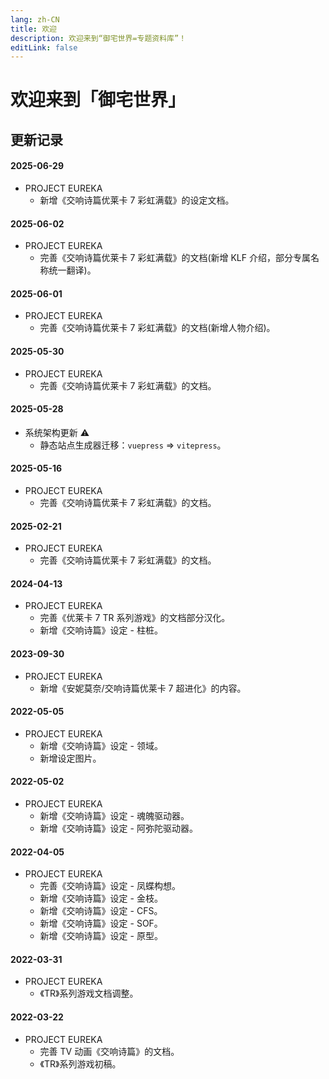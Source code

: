 ```yaml
---
lang: zh-CN
title: 欢迎
description: 欢迎来到“御宅世界=专题资料库”！
editLink: false
---
```


# 欢迎来到「御宅世界」

## 更新记录

#### 2025-06-29

- PROJECT EUREKA
  - 新增《交响诗篇优莱卡 7 彩虹满载》的设定文档。

#### 2025-06-02

- PROJECT EUREKA
  - 完善《交响诗篇优莱卡 7 彩虹满载》的文档(新增 KLF 介绍，部分专属名称统一翻译)。

#### 2025-06-01

- PROJECT EUREKA
  - 完善《交响诗篇优莱卡 7 彩虹满载》的文档(新增人物介绍)。

#### 2025-05-30

- PROJECT EUREKA
  - 完善《交响诗篇优莱卡 7 彩虹满载》的文档。

#### 2025-05-28

- 系统架构更新 ⚠
  - 静态站点生成器迁移：`vuepress` => `vitepress`。

#### 2025-05-16

- PROJECT EUREKA
  - 完善《交响诗篇优莱卡 7 彩虹满载》的文档。

#### 2025-02-21

- PROJECT EUREKA
  - 完善《交响诗篇优莱卡 7 彩虹满载》的文档。

#### 2024-04-13

- PROJECT EUREKA
  - 完善《优莱卡 7 TR 系列游戏》的文档部分汉化。
  - 新增《交响诗篇》设定 - 柱桩。

#### 2023-09-30

- PROJECT EUREKA
  - 新增《安妮莫奈/交响诗篇优莱卡 7 超进化》的内容。

#### 2022-05-05

- PROJECT EUREKA
  - 新增《交响诗篇》设定 - 领域。
  - 新增设定图片。

#### 2022-05-02

- PROJECT EUREKA
  - 新增《交响诗篇》设定 - 魂魄驱动器。
  - 新增《交响诗篇》设定 - 阿弥陀驱动器。

#### 2022-04-05

- PROJECT EUREKA
  - 完善《交响诗篇》设定 - 凤蝶构想。
  - 新增《交响诗篇》设定 - 金枝。
  - 新增《交响诗篇》设定 - CFS。
  - 新增《交响诗篇》设定 - SOF。
  - 新增《交响诗篇》设定 - 原型。

#### 2022-03-31

- PROJECT EUREKA
  - 《TR》系列游戏文档调整。

#### 2022-03-22

- PROJECT EUREKA
  - 完善 TV 动画《交响诗篇》的文档。
  - 《TR》系列游戏初稿。
